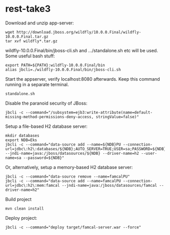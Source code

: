 # rest-take3


Download and unzip app-server: 

    wget http://download.jboss.org/wildfly/10.0.0.Final/wildfly-10.0.0.Final.tar.gz
    tar xvf wildfly*.tar.gz

wildfly-10.0.0.Final/bin/jboss-cli.sh and .../standalone.sh etc will be used. Some useful bash stuff:
    
    export PATH=${PATH}:wildfly-10.0.0.Final/bin
    alias jbcli=./wildfly-10.0.0.Final/bin/jboss-cli.sh


Start the appserver, verify localhost:8080 afterwards. Keep this command running in a separate terminal.  

    standalone.sh

Disable the paranoid security of JBoss: 

    jbcli -c --command="/subsystem=ejb3:write-attribute(name=default-missing-method-permissions-deny-access, stringValue=false)"


Setup a file-based H2 database server: 

    mkdir databases
    export NDB=Eks
    jbcli -c --command="data-source add --name=${NDB}PU --connection-url=jdbc\:h2\:databases/${NDB};AUTO_SERVER=TRUE;USER=sa;PASSWORD=${NDB} --jndi-name=java:/jboss/datasources/${NDB} --driver-name=h2 --user-name=sa --password=${NDB}"
    
Or, alternatively, setup a memory-based H2 database server: 

    jbcli -c --command="data-source remove --name=famcalPU"
    jbcli -c --command="data-source add --name=famcalPU --connection-url=jdbc\:h2\:mem:famcal --jndi-name=java:/jboss/datasources/famcal --driver-name=h2"
    

Build project 

    mvn clean install

Deploy project: 

    jbcli -c --command="deploy target/famcal-server.war --force"
    
    
